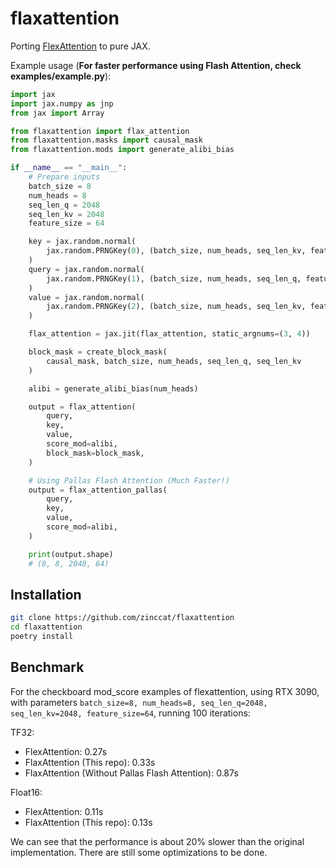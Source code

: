 # flaxattention

Porting [FlexAttention](https://github.com/pytorch-labs/attention-gym) to pure JAX.

Example usage (**For faster performance using Flash Attention, check examples/example.py**):

```python
import jax
import jax.numpy as jnp
from jax import Array

from flaxattention import flax_attention
from flaxattention.masks import causal_mask
from flaxattention.mods import generate_alibi_bias

if __name__ == "__main__":
    # Prepare inputs
    batch_size = 8
    num_heads = 8
    seq_len_q = 2048
    seq_len_kv = 2048
    feature_size = 64

    key = jax.random.normal(
        jax.random.PRNGKey(0), (batch_size, num_heads, seq_len_kv, feature_size)
    )
    query = jax.random.normal(
        jax.random.PRNGKey(1), (batch_size, num_heads, seq_len_q, feature_size)
    )
    value = jax.random.normal(
        jax.random.PRNGKey(2), (batch_size, num_heads, seq_len_kv, feature_size)
    )

    flax_attention = jax.jit(flax_attention, static_argnums=(3, 4))

    block_mask = create_block_mask(
        causal_mask, batch_size, num_heads, seq_len_q, seq_len_kv
    )

    alibi = generate_alibi_bias(num_heads)

    output = flax_attention(
        query,
        key,
        value,
        score_mod=alibi,
        block_mask=block_mask,
    )

    # Using Pallas Flash Attention (Much Faster!)
    output = flax_attention_pallas(
        query,
        key,
        value,
        score_mod=alibi,
    )

    print(output.shape)
    # (8, 8, 2048, 64)
```

## Installation

```bash
git clone https://github.com/zinccat/flaxattention
cd flaxattention
poetry install
```

## Benchmark

For the checkboard mod_score examples of flexattention, using RTX 3090, with parameters `batch_size=8, num_heads=8, seq_len_q=2048, seq_len_kv=2048, feature_size=64`, running 100 iterations:

TF32:
- FlexAttention: 0.27s
- FlaxAttention (This repo): 0.33s
- FlaxAttention (Without Pallas Flash Attention): 0.87s

Float16:
- FlexAttention: 0.11s
- FlaxAttention (This repo): 0.13s

We can see that the performance is about 20% slower than the original implementation. There are still some optimizations to be done.
